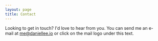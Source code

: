```yaml
---
layout: page
title: Contact
---
```


Looking to get in touch? I'd love to hear from you. You can send me an e-mail at me@daniellee.io or click on the mail logo under this text.
